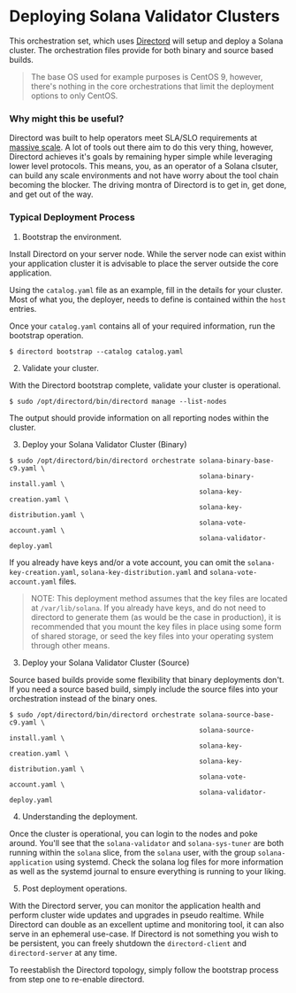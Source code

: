 # Deploying Solana Validator Clusters

This orchestration set, which uses [Directord](directord.com) will setup and
deploy a Solana cluster. The orchestration files provide for both binary and
source based builds.

> The base OS used for example purposes is CentOS 9, however, there's nothing
  in the core orchestrations that limit the deployment options to only CentOS.

### Why might this be useful?

Directord was built to help operators meet SLA/SLO requirements at
[massive scale](https://directord.com/analysis.html). A lot of tools out there
aim to do this very thing, however, Directord achieves it's goals by remaining
hyper simple while leveraging lower level protocols. This means, you, as an
operator of a Solana clsuter, can build any scale environments and not have
worry about the tool chain becoming the blocker. The driving montra of
Directord is to get in, get done, and get out of the way.

### Typical Deployment Process

1. Bootstrap the environment.

Install Directord on your server node. While the server node can exist within
your application cluster it is advisable to place the server outside the core
application.

Using the `catalog.yaml` file as an example, fill in the details for your
cluster. Most of what you, the deployer, needs to define is contained within
the `host` entries.

Once your `catalog.yaml` contains all of your required information, run the
bootstrap operation.

``` shell
$ directord bootstrap --catalog catalog.yaml
```

2. Validate your cluster.

With the Directord bootstrap complete, validate your cluster is operational.

``` shell
$ sudo /opt/directord/bin/directord manage --list-nodes
```

The output should provide information on all reporting nodes within the
cluster.

3. Deploy your Solana Validator Cluster (Binary)

``` shell
$ sudo /opt/directord/bin/directord orchestrate solana-binary-base-c9.yaml \
                                                solana-binary-install.yaml \
                                                solana-key-creation.yaml \
                                                solana-key-distribution.yaml \
                                                solana-vote-account.yaml \
                                                solana-validator-deploy.yaml
```

If you already have keys and/or a vote account, you can omit the
`solana-key-creation.yaml`, `solana-key-distribution.yaml` and
`solana-vote-account.yaml` files.

> NOTE: This deployment method assumes that the key files are located at
  `/var/lib/solana`. If you already have keys, and do not need to directord
  to generate them (as would be the case in production), it is
  recommended that you mount the key files in place using some form of
  shared storage, or seed the key files into your operating system through
  other means.

3. Deploy your Solana Validator Cluster (Source)

Source based builds provide some flexibility that binary deployments don't. If
you need a source based build, simply include the source files into your
orchestration instead of the binary ones.

``` shell
$ sudo /opt/directord/bin/directord orchestrate solana-source-base-c9.yaml \
                                                solana-source-install.yaml \
                                                solana-key-creation.yaml \
                                                solana-key-distribution.yaml \
                                                solana-vote-account.yaml \
                                                solana-validator-deploy.yaml
```

4. Understanding the deployment.

Once the cluster is operational, you can login to the nodes and poke around.
You'll see that the `solana-validator` and `solana-sys-tuner` are both
running within the `solana` slice, from the `solana` user, with the group
`solana-application` using systemd. Check the solana log files for more
information as well as the systemd journal to ensure everything is running
to your liking.

5. Post deployment operations.

With the Directord server, you can monitor the application health and perform
cluster wide updates and upgrades in pseudo realtime. While Directord can double
as an excellent uptime and monitoring tool, it can also serve in an ephemeral
use-case. If Directord is not something you wish to be persistent, you can
freely shutdown the `directord-client` and `directord-server` at any time.

To reestablish the Directord topology, simply follow the bootstrap process
from step one to re-enable directord.
